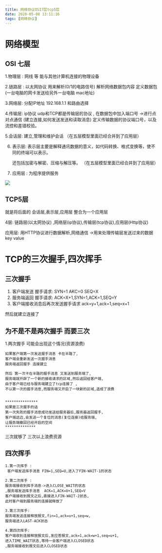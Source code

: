 ```yaml
---
title: 网络协议OSI7层tcp5层
date: 2020-05-08 13:11:16
tags: [网络协议]
---
```


# 网络模型

## OSI 七层

1.物理层   : 网线 等  能与其他计算机连接的物理设备

2.链路层 : 以太网协议 用来解析(0/1的电路信号) 解析网络数据包内容 定义数据包  (一台电脑的网卡发送给另外一台电脑  mac地址)

3.网络层:  分配IP地址  192.168.1.1  和路由选择

4.传输层:    ip协议  udp和TCP都是传输层的协议 , 在数据包中加入端口号 ->进行点对点通信  (建立连接,如何发送发送和读取消息)  定义传输数据的协议端口号，以及流控和差错校验。

<!--more-->

5.会话层:  建立,管理和维护会话 （在五层模型里面已经合并到了应用层）

6. 表示层: 表示层主要是解释通讯数据的意义，如代码转换、格式变换等，使不同的终端可以表示。

   还包括加密与解密、压缩与解压等。   （在五层模型里面已经合并到了应用层）

   

7. 应用层 : 为程序提供服务 

![](/img/2020-05-09/TCP模型.png)



## TCP5层  

就是将后面的 会话层,表示层,应用层 整合为一个应用层

4层: 链路层(以太网协议) ,网络层(ip协议),传输层(tcp协议),应用层(Http协议)

应用层:  用HTTP协议进行数据解析,网络通信   ->用来处理传输层发送过来的数据key value  



# TCP的三次握手,四次挥手



## 三次握手

1. 客户端发送 握手请求: SYN=1 AKC=0 SEQ=X
2. 服务端返回 握手请求: ACK=X+1,SYN=1,ACK=1,SEQ=Y
3. 客户端接收消息后再次发送握手请求 ack=y+1,ack=1,seq=x+1

然后就建立连接了

## 为不是不是两次握手 而要三次

1.两次握手 可能会出现这个情况(资源浪费)

```
如果客户端第一次发送握手消息 卡在半路了,
客户端会重新发送一次握手消息
服务端返回握手 连接建立

然后 第一次卡在半路的握手消息 又发送到服务端了,
服务端就开辟了一个新的接收请求的区域,然后返回给客户端,
由于客户端已经与服务端建立了tcp连接了 ,
不认第一次的握手消息,而服务端又开启了一块新的区域,造成了浪费


***************
如果是三次握手的话 
第一次失败的握手消息成功发送给服务器后,服务器返回握手,
客户端这边,会发送一个复位的消息(复位连接)给服务端,
让服务端撤回已经开启的空间
**************
```

三次就够了 三次以上浪费资源

## 四次挥手

```
1.第一次挥手 :
 客户端发送挥手消息 FIN=1,SEQ=U,进入了FIN-WAIT-1的状态

2.第二次挥手 :
服务端接收到挥手消息->进入CLOSE_WAIT的状态
,服务端发送挥手消息  ACK=1,ACK=U+1,SEQ=V
客户端接收到报文之后,直接进入FIN-WAIT-2状态,
此时客户端到服务端的连接就释放了

3.第三次挥手:
服务端发送连接释放报文,fin=1,ack=u+1,seq=w,
服务端进入LAST-ACK状态

4.第四次挥手:
客户端收到连接释放报文后,发应答报文,ack=1,ack=w+1,seq=u+1,
进入TIME_WAIT状态,等待一会客户端进入CLOSED状态
,服务端接收到报文后进入CLOSED状态
```

